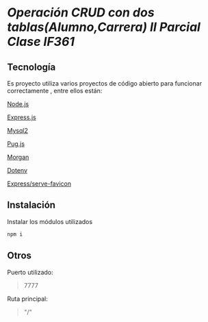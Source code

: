 # _Operación CRUD con dos tablas(Alumno,Carrera) II Parcial Clase IF361_
## Tecnología
Es proyecto utiliza varios proyectos de código abierto para funcionar correctamente
, entre ellos están:

[Node.js ](https://nodejs.org/es/)

[Express.js ](https://expressjs.com/)

[Mysql2 ](https://github.com/sidorares/node-mysql2.git)

[Pug.js ](https://pugjs.org/)

[Morgan ](https://github.com/expressjs/morgan.git)

[Dotenv](https://github.com/motdotla/dotenv.git)

[Express/serve-favicon](https://github.com/expressjs/serve-favicon.git)


## Instalación

Instalar los módulos utilizados
```sh
npm i
```

## Otros

Puerto utilizado:

>7777

Ruta principal:

>"/"

